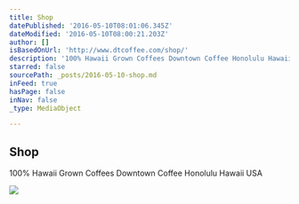 ```yaml
---
title: Shop
datePublished: '2016-05-10T08:01:06.345Z'
dateModified: '2016-05-10T08:00:21.203Z'
author: []
isBasedOnUrl: 'http://www.dtcoffee.com/shop/'
description: '100% Hawaii Grown Coffees Downtown Coffee Honolulu Hawaii USA'
starred: false
sourcePath: _posts/2016-05-10-shop.md
inFeed: true
hasPage: false
inNav: false
_type: MediaObject

---
```

<article style=""><h1>Shop</h1><p>100% Hawaii Grown Coffees Downtown Coffee Honolulu Hawaii USA</p><img src="http://static1.squarespace.com/static/540e2c3be4b0e71908ad1732/t/54406f96e4b09e0c2c20679f/1462044197998/?format=1500w" /></article>